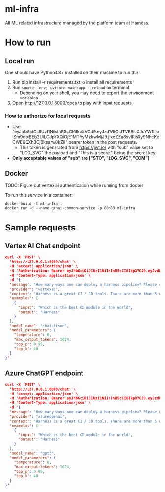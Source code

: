 # ml-infra
All ML related infrastructure managed by the platform team at Harness.


# How to run

## Local run

One should have Python3.8+ installed on their machine to run this.

1. Run pip install -r requirements.txt to install all requirements
2. Run `source .env; uvicorn main:app --reload` on terminal
    * Depending on your shell, you may need to export the environment variables
3. Open http://127.0.0.1:8000/docs to play with input requests

### How to authorize for local requests

* Use "eyJhbGciOiJIUzI1NiIsInR5cCI6IkpXVCJ9.eyJzdWIiOiJTVE8iLCJuYW1lIjoiSm9obiBEb2UiLCJpYXQiOjE1MTYyMzkwMjJ9.jfxeZZa8svIRisRy9NhcKeCWE6QXh3Cj0ksarw8kZlI" bearer token in the post requests.
  * This token is generated from https://jwt.io/ with "sub" value set to "LOG_SVC" the payload and "This is a secret" being the secret key.
* **Only acceptable values of "sub" are ["STO", "LOG_SVC", "CCM"]**


## Docker

TODO: Figure out vertex ai authentication while running from docker

To run this service in a container:

```
docker build -t ml-infra .
docker run -d --name genai-common-service -p 80:80 ml-infra
```

# Sample requests

## Vertex AI Chat endpoint

```json
curl -X 'POST' \
  'http://127.0.0.1:8000/chat' \
  -H 'accept: application/json' \
  -H 'Authorization: Bearer eyJhbGciOiJIUzI1NiIsInR5cCI6IkpXVCJ9.eyJzdWIiOiJTVE8iLCJuYW1lIjoiSm9obiBEb2UiLCJpYXQiOjE1MTYyMzkwMjJ9.jfxeZZa8svIRisRy9NhcKeCWE6QXh3Cj0ksarw8kZlI' \
  -H 'Content-Type: application/json' \
  -d '{
  "message": "How many ways one can deploy a harness pipeline? Please only reply from the context that I provide and keep your answer very short",
  "provider": "vertexai",
  "context": "Harness is a great CI / CD tools. There are more than 5 ways to deploy a pipeline. Its CI module is the best in the world",
  "examples": [
    {
      "input": "Which is the best CI module in the world",
      "output": "Harness"
    }
  ],
  "model_name": "chat-bison",
  "model_parameters": {
    "temperature": 0,
    "max_output_tokens": 1024,
    "top_p": 0.95,
    "top_k": 40
  }
}'
```

## Azure ChatGPT endpoint

```json
curl -X 'POST' \
  'http://127.0.0.1:8000/chat' \
  -H 'accept: application/json' \
  -H 'Authorization: Bearer eyJhbGciOiJIUzI1NiIsInR5cCI6IkpXVCJ9.eyJzdWIiOiJTVE8iLCJuYW1lIjoiSm9obiBEb2UiLCJpYXQiOjE1MTYyMzkwMjJ9.jfxeZZa8svIRisRy9NhcKeCWE6QXh3Cj0ksarw8kZlI' \
  -H 'Content-Type: application/json' \
  -d '{
  "message": "How many ways one can deploy a harness pipeline? Please only reply from the context that I provide and keep your answer very short",
  "provider": "azureopenai",
  "context": "Harness is a great CI / CD tools. There are more than 5 ways to deploy a pipeline. Its CI module is the best in the world",
  "examples": [
    {
      "input": "Which is the best CI module in the world",
      "output": "Harness"
    }
  ],
  "model_name": "gpt3",
  "model_parameters": {
    "temperature": 0,
    "max_output_tokens": 1024,
    "top_p": 0.95,
    "top_k": 40
  }
}'
```